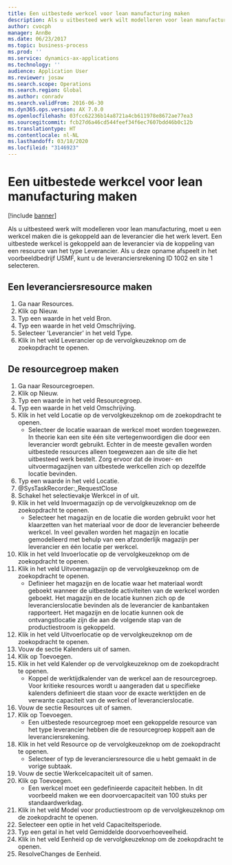 ```yaml
---
title: Een uitbestede werkcel voor lean manufacturing maken
description: Als u uitbesteed werk wilt modelleren voor lean manufacturing, moet u een werkcel maken die is gekoppeld aan de leverancier die het werk levert.
author: cvocph
manager: AnnBe
ms.date: 06/23/2017
ms.topic: business-process
ms.prod: ''
ms.service: dynamics-ax-applications
ms.technology: ''
audience: Application User
ms.reviewer: josaw
ms.search.scope: Operations
ms.search.region: Global
ms.author: conradv
ms.search.validFrom: 2016-06-30
ms.dyn365.ops.version: AX 7.0.0
ms.openlocfilehash: 03fcc62236b14a8721a4cb611978e8672ae77ea3
ms.sourcegitcommit: fcb27d6a46cd544feef34f6ec7607bdd46b0c12b
ms.translationtype: HT
ms.contentlocale: nl-NL
ms.lasthandoff: 03/18/2020
ms.locfileid: "3146923"
---
```

# <a name="create-a-subcontracted-work-cell-for-lean-manufacturing"></a>Een uitbestede werkcel voor lean manufacturing maken

[!include [banner](../../includes/banner.md)]

Als u uitbesteed werk wilt modelleren voor lean manufacturing, moet u een werkcel maken die is gekoppeld aan de leverancier die het werk levert. Een uitbestede werkcel is gekoppeld aan de leverancier via de koppeling van een resource van het type Leverancier. Als u deze opname afspeelt in het voorbeeldbedrijf USMF, kunt u de leveranciersrekening ID 1002 en site 1 selecteren.


## <a name="create-a-vendor-resource"></a>Een leveranciersresource maken
1. Ga naar Resources.
2. Klik op Nieuw.
3. Typ een waarde in het veld Bron.
4. Typ een waarde in het veld Omschrijving.
5. Selecteer 'Leverancier' in het veld Type.
6. Klik in het veld Leverancier op de vervolgkeuzeknop om de zoekopdracht te openen.

## <a name="create-the-resource-group"></a>De resourcegroep maken
1. Ga naar Resourcegroepen.
2. Klik op Nieuw.
3. Typ een waarde in het veld Resourcegroep.
4. Typ een waarde in het veld Omschrijving.
5. Klik in het veld Locatie op de vervolgkeuzeknop om de zoekopdracht te openen.
    * Selecteer de locatie waaraan de werkcel moet worden toegewezen. In theorie kan een site één site vertegenwoordigen die door een leverancier wordt gebruikt. Echter in de meeste gevallen worden uitbestede resources alleen toegewezen aan de site die het uitbesteed werk bestelt. Zorg ervoor dat de invoer- en uitvoermagazijnen van uitbestede werkcellen zich op dezelfde locatie bevinden.  
6. Typ een waarde in het veld Locatie.
7. @SysTaskRecorder:_RequestClose
8. Schakel het selectievakje Werkcel in of uit.
9. Klik in het veld Invoermagazijn op de vervolgkeuzeknop om de zoekopdracht te openen.
    * Selecteer het magazijn en de locatie die worden gebruikt voor het klaarzetten van het materiaal voor de door de leverancier beheerde werkcel. In veel gevallen worden het magazijn en locatie gemodelleerd met behulp van een afzonderlijk magazijn per leverancier en één locatie per werkcel.  
10. Klik in het veld Invoerlocatie op de vervolgkeuzeknop om de zoekopdracht te openen.
11. Klik in het veld Uitvoermagazijn op de vervolgkeuzeknop om de zoekopdracht te openen.
    * Definieer het magazijn en de locatie waar het materiaal wordt geboekt wanneer de uitbestede activiteiten van de werkcel worden geboekt. Het magazijn en de locatie kunnen zich op de leverancierslocatie bevinden als de leverancier de kanbantaken rapporteert. Het magazijn en de locatie kunnen ook de ontvangstlocatie zijn die aan de volgende stap van de productiestroom is gekoppeld.  
12. Klik in het veld Uitvoerlocatie op de vervolgkeuzeknop om de zoekopdracht te openen.
13. Vouw de sectie Kalenders uit of samen.
14. Klik op Toevoegen.
15. Klik in het veld Kalender op de vervolgkeuzeknop om de zoekopdracht te openen.
    * Koppel de werktijdkalender van de werkcel aan de resourcegroep. Voor kritieke resources wordt u aangeraden dat u specifieke kalenders definieert die staan voor de exacte werktijden en de verwante capaciteit van de werkcel of leverancierslocatie.  
16. Vouw de sectie Resources uit of samen.
17. Klik op Toevoegen.
    * Een uitbestede resourcegroep moet een gekoppelde resource van het type leverancier hebben die de resourcegroep koppelt aan de leveranciersrekening.  
18. Klik in het veld Resource op de vervolgkeuzeknop om de zoekopdracht te openen.
    * Selecteer of typ de leveranciersresource die u hebt gemaakt in de vorige subtaak.  
19. Vouw de sectie Werkcelcapaciteit uit of samen.
20. Klik op Toevoegen.
    * Een werkcel moet een gedefinieerde capaciteit hebben. In dit voorbeeld maken we een doorvoercapaciteit van 100 stuks per standaardwerkdag.  
21. Klik in het veld Model voor productiestroom op de vervolgkeuzeknop om de zoekopdracht te openen.
22. Selecteer een optie in het veld Capaciteitsperiode.
23. Typ een getal in het veld Gemiddelde doorvoerhoeveelheid.
24. Klik in het veld Eenheid op de vervolgkeuzeknop om de zoekopdracht te openen.
25. ResolveChanges de Eenheid.

